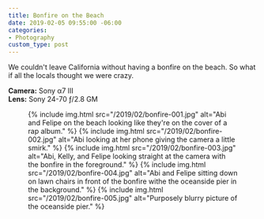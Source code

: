 ```yaml
---
title: Bonfire on the Beach
date: 2019-02-05 09:55:00 -06:00
categories:
- Photography
custom_type: post
---
```


We couldn't leave California without having a bonfire on the beach. So what if all the locals thought we were crazy.

**Camera:** Sony α7 III  
**Lens:** Sony 24-70 ƒ/2.8 GM

<figure class="extendout">
  {% include img.html src="/2019/02/bonfire-001.jpg" alt="Abi and Felipe on the beach looking like they're on the cover of a rap album." %}
  {% include img.html src="/2019/02/bonfire-002.jpg" alt="Abi looking at her phone giving the camera a little smirk." %}
  {% include img.html src="/2019/02/bonfire-003.jpg" alt="Abi, Kelly, and Felipe looking straight at the camera with the bonfire in the foreground." %}
  {% include img.html src="/2019/02/bonfire-004.jpg" alt="Abi and Felipe sitting down on lawn chairs in front of the bonfire withe the oceanside pier in the background." %}
  {% include img.html src="/2019/02/bonfire-005.jpg" alt="Purposely blurry picture of the oceanside pier." %}
</figure>
